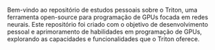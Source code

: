 Bem-vindo ao repositório de estudos pessoais sobre o Triton, uma ferramenta open-source para programação de GPUs focada em redes neurais. Este repositório foi criado com o objetivo de desenvolvimento pessoal e aprimoramento de habilidades em programação de GPUs, explorando as capacidades e funcionalidades que o Triton oferece.

